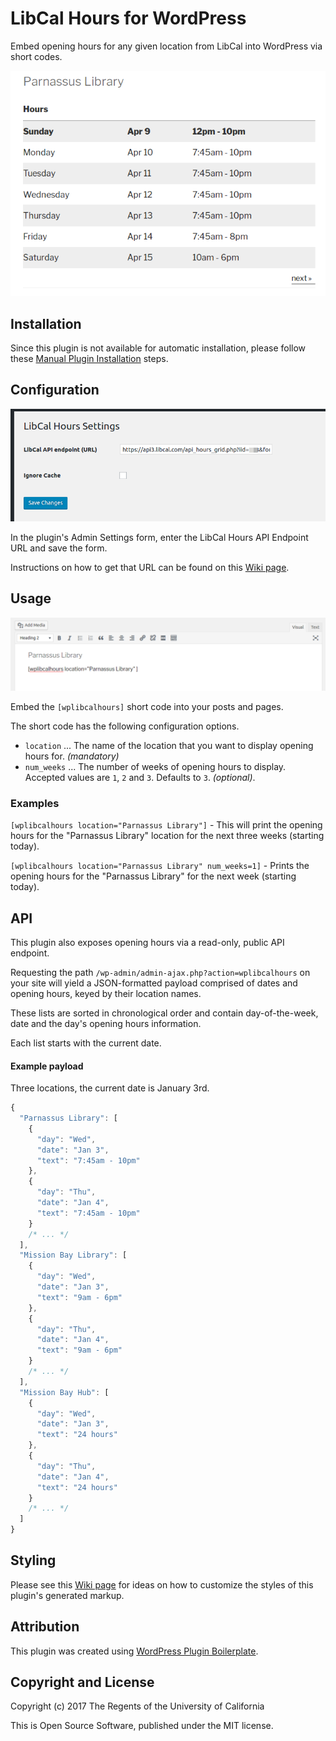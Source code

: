 # LibCal Hours for WordPress

Embed opening hours for any given location from LibCal into WordPress via short codes.

![Opening hours displayed in a published post](assets/screenshot-1.png)

## Installation

Since this plugin is not available for automatic installation, please follow these [Manual Plugin Installation](https://codex.wordpress.org/Managing_Plugins#Manual_Plugin_Installation) steps.

## Configuration


![Plugin settings](assets/screenshot-2.png)

In the plugin's Admin Settings form, enter the LibCal Hours API Endpoint URL and save the form.

Instructions on how to get that URL can be found on this [Wiki page](https://github.com/ucsf-ckm/wplibcalhours/wiki/How-to-get-the-LibCal-Hours-API-Endpoint-URL).

## Usage

![Embed shortcode into a post](assets/screenshot-3.png)

Embed the `[wplibcalhours]` short code into your posts and pages.

The short code has the following configuration options.

- `location` ... The name of the location that you want to display opening hours for. *(mandatory)*  
- `num_weeks` ... The number of weeks of opening hours to display. Accepted values are `1`, `2` and `3`. Defaults to `3`. *(optional)*.

### Examples

`[wplibcalhours location="Parnassus Library"]` - This will print the opening hours for the "Parnassus Library" location for the next three weeks (starting today).

`[wplibcalhours location="Parnassus Library" num_weeks=1]` - Prints the opening hours for the "Parnassus Library" for the next week (starting today).

## API

This plugin also exposes opening hours via a read-only, public API endpoint. 

Requesting the path `/wp-admin/admin-ajax.php?action=wplibcalhours` on your site will yield
a JSON-formatted payload comprised of dates and opening hours, keyed by their location names.

These lists are sorted in chronological order and contain day-of-the-week, date and the day's opening hours information.

Each list starts with the current date.

#### Example payload

Three locations, the current date is January 3rd.

```javascript
{
  "Parnassus Library": [
    {
      "day": "Wed",
      "date": "Jan 3",
      "text": "7:45am - 10pm"
    },
    {
      "day": "Thu",
      "date": "Jan 4",
      "text": "7:45am - 10pm"
    }
    /* ... */
  ],
  "Mission Bay Library": [
    {
      "day": "Wed",
      "date": "Jan 3",
      "text": "9am - 6pm"
    },
    {
      "day": "Thu",
      "date": "Jan 4",
      "text": "9am - 6pm"
    }
    /* ... */
  ],
  "Mission Bay Hub": [
    {
      "day": "Wed",
      "date": "Jan 3",
      "text": "24 hours"
    },
    {
      "day": "Thu",
      "date": "Jan 4",
      "text": "24 hours"
    }
    /* ... */
  ]
}
```

## Styling

Please see this [Wiki page](https://github.com/ucsf-ckm/wplibcalhours/wiki/Styling-The-Output) for ideas on how to customize the styles of this plugin's generated markup.

## Attribution

This plugin was created using [WordPress Plugin Boilerplate](https://github.com/DevinVinson/WordPress-Plugin-Boilerplate).

## Copyright and License

Copyright (c) 2017 The Regents of the University of California

This is Open Source Software, published under the MIT license.
